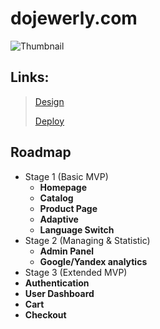 # dojewerly.com

![Thumbnail](https://user-images.githubusercontent.com/26232484/180622932-94697695-f277-480a-8d3b-e5846d02da93.jpg)

## Links:
> [Design](https://www.figma.com/file/rbLt4cru33melj0pt5EbvQ/Design-2-dojewerly.com-Shop?node-id=0%3A1)  
> 
> [Deploy](https://mrdoker1.github.io/dojewerly/online-store/public/)

## Roadmap

- Stage 1 (Basic MVP)
  - **Homepage**
  - **Catalog**
  - **Product Page**
  - **Adaptive**
  - **Language Switch**
- Stage 2 (Managing & Statistic)
  - **Admin Panel**
  - **Google/Yandex analytics**
- Stage 3 (Extended MVP)
- **Authentication**
- **User Dashboard**
- **Cart**
- **Checkout**
